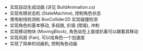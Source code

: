 - 实现自动生成动画 (详见 BuildAnimation.cs)
- 实现有限状态机 (StateMachine), 控制角色状态
- 使用射线检测和 BoxCollider2D 实现碰撞检测
- 实现角色的基本移动, 多段跳, 扒墙 (爬墙), 冲刺
- 实现移动物块 (MovingBlock), 角色站在上面或扒着可以跟着其移动
- 实现风扇 (Fan), 可以给角色一个加速度
- 实现了简单的动画机, 控制角色动画